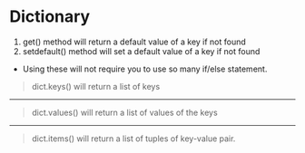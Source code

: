 # Dictionary

1. get() method will return a default value of a key if not found
2. setdefault() method will set a default value of a key if not found

* Using these will not require you to use so many if/else statement.

>dict.keys() will return a list of keys
---
>dict.values() will return a list of values of the keys
---
>dict.items() will return a list of tuples of key-value pair.
